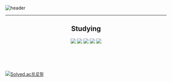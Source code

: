 ![header](https://capsule-render.vercel.app/api?type=Waving&color=auto&height=250&section=header&text=Hello&fontSize=90&fontAlign=65&fontAlignY=40&desc=I'm%20Nam%20GiJae&descSize=30&descAlign=80&descAlignY=60)
* * *

<div align="center">
	<h2>Studying</h2>
	<img src="https://img.shields.io/badge/Unity-262626?style=flat&logo=Unity&logoColor=white" />
	<img src="https://img.shields.io/badge/HTML5-E34F26?style=flat&logo=HTML5&logoColor=white" />
	<img src="https://img.shields.io/badge/CSS3-1572B6?style=flat&logo=CSS3&logoColor=white" />
	<img src="https://img.shields.io/badge/C Sharp-239120?style=flat&logo=C Sharp&logoColor=white" />
	<img src="https://img.shields.io/badge/C-A8B9CC?style=flat&logo=C&logoColor=white" />
</div>
<br> </br>
<br> </br>

[![Solved.ac프로필](http://mazassumnida.wtf/api/v2/generate_badge?boj=skarlwo111)](https://solved.ac/skarlwo111)

